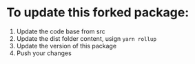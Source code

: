 # To update this forked package:

1) Update the code base from src
2) Update the dist folder content, usign `yarn rollup`
3) Update the version of this package
4) Push your changes
